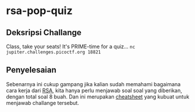 # rsa-pop-quiz
## Deksripsi Challange
Class, take your seats! It's PRIME-time for a quiz... `nc jupiter.challenges.picoctf.org 18821`

## Penyelesaian
Sebenarnya ini cukup gampang jika kalian sudah memahami bagaimana cara kerja dari [RSA](https://simple.wikipedia.org/wiki/RSA_algorithm), kita hanya perlu menjawab soal soal yang diberikan, dengan total soal 8 buah. Dan ini merupakan [cheatsheet](./cheatRSAQuiz.py) yang kubuat untuk menjawab challange tersebut.